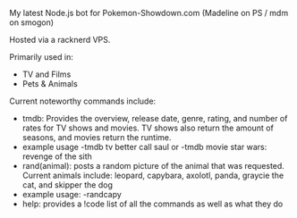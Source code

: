 My latest Node.js bot for Pokemon-Showdown.com (Madeline on PS / mdm on smogon)

Hosted via a racknerd VPS.

Primarily used in:
- TV and Films
- Pets & Animals

Current noteworthy commands include:
- tmdb: Provides the overview, release date, genre, rating, and number of rates for TV shows and movies. TV shows also return the amount of seasons, and movies return the runtime.
- example usage -tmdb tv better call saul or -tmdb movie star wars: revenge of the sith
- rand(animal): posts a random picture of the animal that was requested. Current animals include: leopard, capybara, axolotl, panda, graycie the cat, and skipper the dog
- example usage: -randcapy
- help: provides a !code list of all the commands as well as what they do

